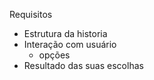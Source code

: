 Requisitos

- Estrutura da historia
- Interação com usuário
  - opções
- Resultado das suas escolhas
